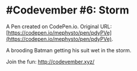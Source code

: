 # #Codevember #6: Storm

A Pen created on CodePen.io. Original URL: [https://codepen.io/mephysto/pen/pdyPVe](https://codepen.io/mephysto/pen/pdyPVe).

A brooding Batman getting his suit wet in the storm.

Join the fun: http://codevember.xyz/